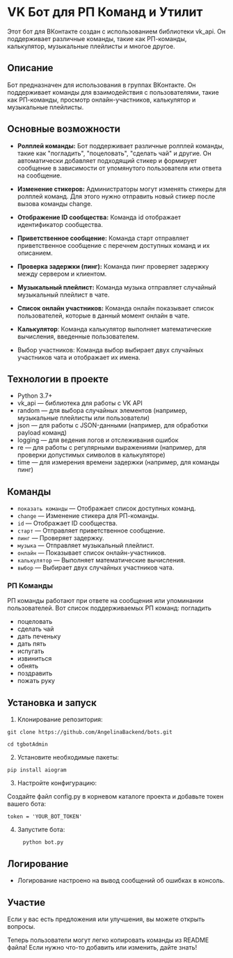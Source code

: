 # VK Бот для РП Команд и Утилит

Этот бот для ВКонтакте создан с использованием библиотеки vk_api. Он поддерживает различные команды, такие как РП-команды, калькулятор, музыкальные плейлисты и многое другое.

## Описание

Бот предназначен для использования в группах ВКонтакте. Он поддерживает команды для взаимодействия с пользователями, такие как РП-команды, просмотр онлайн-участников, калькулятор и музыкальные плейлисты.

## Основные возможности

- **Ролплей команды:** Бот поддерживает различные ролплей команды, такие как "погладить", "поцеловать", "сделать чай" и другие. Он автоматически добавляет подходящий стикер и формирует сообщение в зависимости от упомянутого пользователя или ответа на сообщение.

- **Изменение стикеров:** Администраторы могут изменять стикеры для ролплей команд. Для этого нужно отправить новый стикер после вызова команды change.

- **Отображение ID сообщества:** Команда id отображает идентификатор сообщества.

- **Приветственное сообщение:** Команда старт отправляет приветственное сообщение с перечнем доступных команд и их описанием.

- **Проверка задержки (пинг):** Команда пинг проверяет задержку между сервером и клиентом.

- **Музыкальный плейлист:** Команда музыка отправляет случайный музыкальный плейлист в чате.

- **Список онлайн участников:** Команда онлайн показывает список пользователей, которые в данный момент онлайн в чате.

- **Калькулятор**: Команда калькулятор выполняет математические вычисления, введенные пользователем.

- Выбор участников: Команда выбор выбирает двух случайных участников чата и отображает их имена.


## Технологии в проекте

- Python 3.7+
- vk_api — библиотека для работы с VK API
- random — для выбора случайных элементов (например, музыкальные плейлисты или пользователи)
- json — для работы с JSON-данными (например, для обработки payload команд)
- logging — для ведения логов и отслеживания ошибок
- re — для работы с регулярными выражениями (например, для проверки допустимых символов в калькуляторе)
- time — для измерения времени задержки (например, для команды пинг)

## Команды

- `показать команды` — Отображает список доступных команд.
- `change` — Изменение стикера для РП-команды.
- `id` — Отображает ID сообщества.
- `старт` — Отправляет приветственное сообщение.
- `пинг` — Проверяет задержку.
- `музыка` — Отправляет музыкальный плейлист.
- `онлайн` — Показывает список онлайн-участников.
- `калькулятор` — Выполняет математические вычисления.
- `выбор` — Выбирает двух случайных участников чата.

### РП Команды

РП команды работают при ответе на сообщения или упоминании пользователей. Вот список поддерживаемых РП команд:
погладить
- поцеловать
- сделать чай
- дать печеньку
- дать пять
- испугать
- извиниться
- обнять
- поздравить
- пожать руку

## Установка и запуск

1. Клонирование репозитория:
 ``` 
git clone https://github.com/AngelinaBackend/bots.git

cd tgbotAdmin
```
 
2. Установите необходимые пакеты:
```
pip install aiogram
```
   
3. Настройте конфигурацию:

Создайте файл config.py в корневом каталоге проекта и добавьте токен вашего бота:
```
token = 'YOUR_BOT_TOKEN'
```
4. Запустите бота:
```
     python bot.py
```
   
   
## Логирование

- Логирование настроено на вывод сообщений об ошибках в консоль.

## Участие

Если у вас есть предложения или улучшения, вы можете открыть вопросы.



Теперь пользователи могут легко копировать команды из README файла! Если нужно что-то добавить или изменить, дайте знать!
